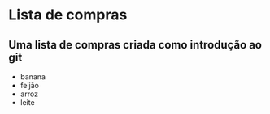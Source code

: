 # Lista de compras
## Uma lista de compras criada como introdução ao git

- banana
- feijão
- arroz
- leite
